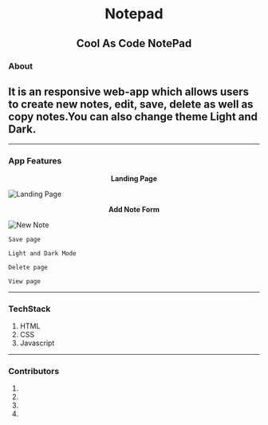 # <h1 align="center"> <h1 align="center">Notepad</h1>

## <h2 align="center">Cool As Code NotePad</h2>

### About

It is an responsive web-app which allows users to create new notes, edit, save, delete as well as copy notes.You can also change theme Light and Dark.
---

---

### App Features

<p align="center"><strong>Landing Page</strong></p>

![Landing Page]()

<p align="center"><strong>Add Note Form</strong></p>

![New Note]()
    
    
    Save page
        
    Light and Dark Mode
    
    Delete page

    View page

---

### TechStack

1.  HTML
2.  CSS
3.  Javascript

---

### Contributors

1.
2. 
3. 
4. 
